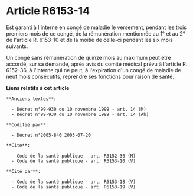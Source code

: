 # Article R6153-14

Est garanti à l'interne en congé de maladie le versement, pendant les trois premiers mois de ce congé, de la rémunération
mentionnée au 1° et au 2° de l'article R. 6153-10 et de la moitié de celle-ci pendant les six mois suivants.

Un congé sans rémunération de quinze mois au maximum peut être accordé, sur sa demande, après avis du comité médical prévu à
l'article R. 6152-36, à l'interne qui ne peut, à l'expiration d'un congé de maladie de neuf mois consécutifs, reprendre ses
fonctions pour raison de santé.

**Liens relatifs à cet article**

	**Anciens textes**:

	  - Décret n°99-930 du 10 novembre 1999 - art. 14 (M)
	  - Décret n°99-930 du 10 novembre 1999 - art. 14 (Ab)

	**Codifié par**:

	  - Décret n°2005-840 2005-07-20

	**Cite**:

	  - Code de la santé publique - art. R6152-36 (M)
	  - Code de la santé publique - art. R6153-10 (V)

	**Cité par**:

	  - Code de la santé publique - art. R6153-18 (V)
	  - Code de la santé publique - art. R6153-19 (V)
